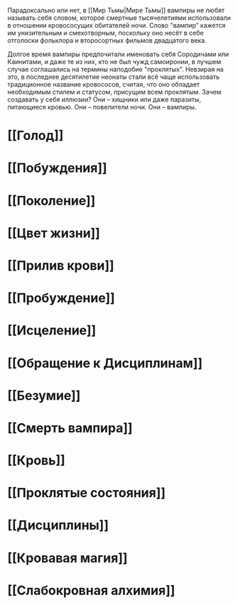 Парадоксально или нет, в [[Мир Тьмы|Мире Тьмы]] вампиры не любят называть себя словом, которое смертные тысячелетиями использовали в отношении кровососущих обитателей ночи. Слово "вампир” кажется им унизительным и смехотворным, поскольку оно несёт в себе отголоски фольклора и второсортных фильмов двадцатого века.

Долгое время вампиры предпочитали именовать себя Сородичами или Каинитами, и даже те из них, кто не был чужд самоиронии, в лучшем случае соглашались на термины наподобие "проклятых”. Невзирая на это, в последнее десятилетие неонаты стали всё чаще использовать традиционное название кровососов, считая, что оно обладает необходимым стилем и статусом, присущим всем проклятым. Зачем создавать у себя иллюзии? Они – хищники или даже паразиты, питающиеся кровью. Они – повелители ночи. Они – вампиры.

# [[Голод]]

# [[Побуждения]]

# [[Поколение]]

# [[Цвет жизни]]

# [[Прилив крови]]

# [[Пробуждение]]

# [[Исцеление]]

# [[Обращение к Дисциплинам]]

# [[Безумие]]

# [[Смерть вампира]]

# [[Кровь]]

# [[Проклятые состояния]]

# [[Дисциплины]]

# [[Кровавая магия]]

# [[Слабокровная алхимия]]



